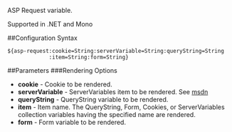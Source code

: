 ASP Request variable. 

Supported in .NET and Mono

##Configuration Syntax
```
${asp-request:cookie=String:serverVariable=String:queryString=String
             :item=String:form=String}
```

##Parameters
###Rendering Options
* **cookie** - Cookie to be rendered.
* **serverVariable** - ServerVariables item to be rendered. See [msdn](https://msdn.microsoft.com/en-us/library/ms524602(v=vs.90).aspx)
* **queryString** - QueryString variable to be rendered.
* **item** - Item name. The QueryString, Form, Cookies, or ServerVariables collection variables having the specified name are rendered.
* **form** - Form variable to be rendered.